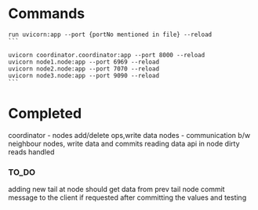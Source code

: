 # Commands
    run uvicorn:app --port {portNo mentioned in file} --reload
    ```

    uvicorn coordinator.coordinator:app --port 8000 --reload
    uvicorn node1.node:app --port 6969 --reload
    uvicorn node2.node:app --port 7070 --reload
    uvicorn node3.node:app --port 9090 --reload
    ```

# Completed
coordinator - nodes add/delete ops,write data
nodes - communication b/w neighbour nodes, write data and commits
reading data api in node
dirty reads handled

### TO_DO

adding new tail at node should get data from prev tail node
commit message to the client if requested after committing the values
and testing

